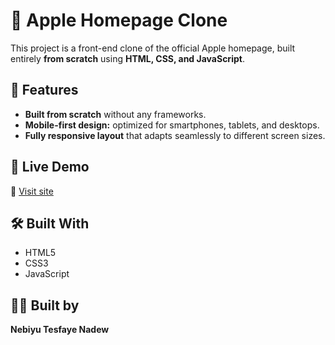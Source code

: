 # 🍎 Apple Homepage Clone

This project is a front-end clone of the official Apple homepage, built entirely **from scratch** using **HTML, CSS, and JavaScript**.

## 📱 Features

- **Built from scratch** without any frameworks.
- **Mobile-first design:** optimized for smartphones, tablets, and desktops.
- **Fully responsive layout** that adapts seamlessly to different screen sizes.

## 🚀 Live Demo

🔗 [Visit site](https://nebiyu14.github.io/apple-homepage-clone/)

## 🛠️ Built With

- HTML5
- CSS3
- JavaScript

## 👨‍💻 Built by

**Nebiyu Tesfaye Nadew**
